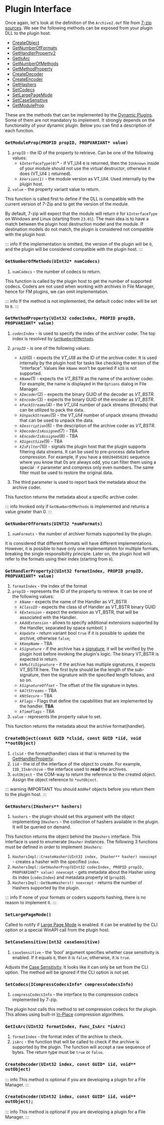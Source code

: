 # Plugin Interface

Once again, let's look at the definition of the `Archive2.def` file from [7-zip sources](./beginning.md#getting-along-with-the-7-zip-source-code). We see the following methods can be exposed from your plugin DLL to the plugin host:
- [CreateObject](#createobject-const-guid-clsid-const-guid-iid-void-outobject)
- [GetNumberOfFormats](#getnumberofformats-uint32-numformats)
- [GetHandlerProperty2](#gethandlerproperty2-uint32-formatindex-propid-propid-propvariant-value)
- [GetIsArc](#getisarc-uint32-formatindex-func-isarc-isarc)
- [GetNumberOfMethods](#getnumberofmethods-uint32-numcodecs)
- [GetMethodProperty](#getmethodproperty-uint32-codecindex-propid-propid-propvariant-value)
- [CreateDecoder](#createdecoder-uint32-index-const-guid-iid-void-outobject)
- [CreateEncoder](#createencoder-uint32-index-const-guid-iid-void-outobject)
- [GetHashers](#gethashers-ihashers-hashers)
- [SetCodecs](#setcodecs-icompresscodecsinfo-compresscodecsinfo)
- [SetLargePageMode](#setlargepagemode)
- [SetCaseSensitive](#setcasesensitive-int32-casesensitive)
- [GetModuleProp](#getmoduleprop-propid-propid-propvariant-value)

These are the methods that can be implemented by the [Dynamic Plugins](./plugin-system.md#dynamic-plugins). Some of them are not mandatory to implement. It strongly depends on the functionality of your dynamic plugin. Below you can find a description of each function.

### `GetModuleProp(PROPID propID, PROPVARIANT* value)`

1. `propID` - the ID of the property to retrieve. Can be one of the following values:
   - `kInterfaceType(0)`* - if VT_UI4 `0` is returned, then the `IUnknown` inside of your module should not use the virtual destructor, otherwise it does (VT_UI4 `1` returned).
   - *`kVersion(1)`* - the module version as VT_UI4. Used internally by the plugin host. 
2. `value` - the property variant value to return.

This function is called first to define if the DLL is compatible with the current version of 7-Zip and to get the version of the module.

By default, 7-zip will expect that the module will return `0` for `kInterfaceType` on Windows and Linux (starting from `23.01`). The main idea is to have a match between the plugin host destruction model and the module. If destination models do not match, the plugin is considered not compatible with the plugin host.

::: info
If the implementation is omitted, the version of the plugin will be `0`, and the plugin will be considered compatible with the plugin host.
:::

### `GetNumberOfMethods(UInt32* numCodecs)`

1. `numCodecs` - the number of codecs to return.

This function is called by the plugin host to get the number of supported codecs. Coders are not used when working with archives in File Manager, hence for FM plugins, we can omit implementation.

::: info
If the method is not implemented, the default codec index will be set to `0`.
:::

### `GetMethodProperty(UInt32 codecIndex, PROPID propID, PROPVARIANT* value)`

1. *`codecIndex`* - is used to specify the index of the archiver coder. The top index is resolved by [`GetNumberOfMethods`](#getnumberofmethods-uint32-numcodecs).
2. *`propID`* - is one of the following values:
   - *`kID`*(0) - expects the *VT_UI8* as the ID of the archive coder. It is used internally by the plugin host for tasks like checking the version of the "interface". Values like `kName` won't be queried if `kID` is not supported.
   - *`kName`*(1) - expects the *VT_BSTR* as the name of the archiver coder. For example, the name is displayed in the `Options` dialog in File Manager.
   - *`kDecoder`*(2) - expects the binary GUID of the decoder as *VT_BSTR*.
   - *`kEncoder`*(3) - expects the binary GUID of the encoder as *VT_BSTR*.
   - *`kPackStreams`*(4) - the *VT_UI4* number of pack streams (threads) that can be utilized to pack the data.
   - *`kUnpackStreams`*(5) - the *VT_UI4* number of unpack streams (threads) that can be used to unpack the data.
   - *`kDescription`*(6) - the description of the archive coder as *VT_BSTR*.
   - *`kDecoderIsAssigned`*(7) - TBA
   - *`kEncoderIsAssigned`*(8) - TBA
   - *`kDigestSize`*(9) - TBA
   - *`kIsFilter`*(10) - signals the plugin host that the plugin supports filtering data streams. It can be used to pre-process data before compression. For example, if you have a `080204050201` sequence where you know that 0s are always odd, you can filter them using a special `-F` parameter and compress only even numbers. The same filter must be used to restore the original data.

3. The third parameter is used to report back the metadata about the archive coder.

This function returns the metadata about a specific archive coder.

::: info
Invoked only if `GetNumberOfMethods` is implemented and returns a value greater than 0.
:::
### `GetNumberOfFormats(UINT32 *numFormats)`

1. `numFormats` - the number of archiver formats supported by the plugin.

It is considered that different formats will have different implementations. However, it is possible to have only one implementation for multiple formats, breaking the single responsibility principle. Later on, the plugin host will refer to the formats using their index (starting from `0`).

### `GetHandlerProperty2(UInt32 formatIndex, PROPID propID, PROPVARIANT* value)`

1. `formatIndex` - the index of the format 
1. `propID` - represents the ID of the property to retrieve. It can be one of the following values:
    - *`kName`* - expects the name of the Handler as VT_BSTR
    - *`kClassID`* - expects the class id of Handler as VT_BSTR binary GUID
    - *`kExtension`* - expect the extension as VT_BSTR, that will be associated with the Handler.
    - *`kAddExtension`* - allows to specify additional extensions supported by the Handler, separated by space symbol(` `)
    - *`kUpdate`* - return variant bool `true` if it is possible to update the archive, otherwise `false`;
    - *`kKeepName`* - TBA
    - *`kSignature`* - if the archive has a [signature](https://en.wikipedia.org/wiki/List_of_file_signatures), it will be verified by the plugin host before invoking the plugin's logic. The binary VT_BSTR is expected in return. 
    - *`kkMultiSignature`* - if the archive has multiple signatures, it expects VT_BSTR here. The first byte should be the length of the sub-signature, then the signature with the specified length follows, and so on.
    - *`kSignatureOffset`* - The offset of the file signature in bytes.
    - *`kAltStreams`* - TBA
    - *`kNtSecure`* - TBA
    - *`kFlags`* - Flags that define the capabilities that are implemented by the handler. **TBA**
    - *`kTimeFlags`* - TBA
2. `value` - represents the property value to set.

This function returns the metadata about the archive format(handler).

### `CreateObject(const GUID *clsid, const GUID *iid, void **outObject)`

1. `clsid` - the format(handler) class id that is returned by the [GetHandlerProperty](#gethandlerproperty2-uint32-formatindex-propid-propid-propvariant-value).
2. `iid` - the id of the interface of the object to create. For example, `IID_IInArchive` - the interface used to **read** the archives. 
3. `outObject` - the COM-way to return the reference to the created object. Assign the object reference to `*outObject`.

::: warning IMPORTANT
You should `AddRef` objects before you return them to the plugin host.
:::

### `GetHashers(IHashers** hashers)`

1. `hashers` - the plugin should set this argument with the object implementing `IHashers` - the collection of hashers available in the plugin. It will be queried on demand.

This function returns the object behind the `IHashers` interface. This interface is used to enumerate `IHasher` instances. The following 3 functions must be defined in order to implement `IHashers`:
1. `HashersImpl::CreateHasher(UInt32 index, IHasher** hasher) noexcept` - creates a hasher with the specified `index`.
2. `HashersImpl::GetHasherProp(UInt32 codecIndex, PROPID propID, PROPVARIANT* value) noexcept` - gets metadata about the Hasher using its index (`codecIndex`) and metadata property id (`propID`).
3. `HashersImpl::GetNumHashers() noexcept` - returns the number of Hashers supported by the plugin.

::: info
If none of your formats or coders supports hashing, there is no reason to implement it.
:::
### `SetLargePageMode()`
Called to notify if [Large Page Mode](https://learn.microsoft.com/en-us/windows/win32/memory/large-page-support) is enabled. It can be enabled by the CLI option or a special WinAPI call from the plugin host.

### `SetCaseSensitive(Int32 caseSensitive)`

1. `caseSensitive` - the 'bool' argument specifies whether case sensitivity is enabled. If it equals `0`, then it is `false`; otherwise, it is `true`.

Adjusts the [Case Sensitivity](https://learn.microsoft.com/en-us/windows/wsl/case-sensitivity). It looks like it can only be set from the CLI option. The method will be ignored if the CLI option is not set.

### `SetCodecs(ICompressCodecsInfo* compressCodecsInfo)`

1. `compressCodecsInfo` - the interface to the compression codecs implemented by 7-zip.

The plugin host calls this method to set compression codecs for the plugin. This allows using built-in [In-Place](./plugin-system.md#in-place-plugins) compression algorithms.

### `GetIsArc(UInt32 formatIndex, Func_IsArc *isArc)`

1. `formatIndex` - the format index of the archive to check.
2. `isArc` - the function that will be called to check if the archive is supported by the plugin. The function will accept a raw sequence of bytes. The return type must be `true` or `false`.

### `CreateDecoder(UInt32 index, const GUID* iid, void** outObject)`
::: info
This method is optional if you are developing a plugin for a File Manager.
:::

### `CreateEncoder(UInt32 index, const GUID* iid, void** outObject);`
::: info
This method is optional if you are developing a plugin for a File Manager.
:::